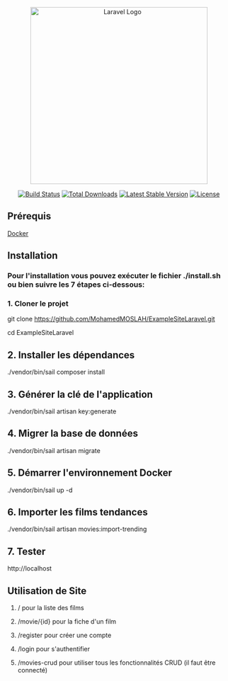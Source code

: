 <p align="center"><a href="https://laravel.com" target="_blank"><img src="https://raw.githubusercontent.com/laravel/art/master/logo-lockup/5%20SVG/2%20CMYK/1%20Full%20Color/laravel-logolockup-cmyk-red.svg" width="400" alt="Laravel Logo"></a></p>

<p align="center">
<a href="https://github.com/laravel/framework/actions"><img src="https://github.com/laravel/framework/workflows/tests/badge.svg" alt="Build Status"></a>
<a href="https://packagist.org/packages/laravel/framework"><img src="https://img.shields.io/packagist/dt/laravel/framework" alt="Total Downloads"></a>
<a href="https://packagist.org/packages/laravel/framework"><img src="https://img.shields.io/packagist/v/laravel/framework" alt="Latest Stable Version"></a>
<a href="https://packagist.org/packages/laravel/framework"><img src="https://img.shields.io/packagist/l/laravel/framework" alt="License"></a>
</p>

## Prérequis

[Docker](https://www.docker.com/get-started)

## Installation

### Pour l'installation vous pouvez exécuter le fichier ./install.sh ou bien suivre les 7 étapes ci-dessous:

### 1. Cloner le projet

git clone https://github.com/MohamedMOSLAH/ExampleSiteLaravel.git

cd ExampleSiteLaravel

## 2. Installer les dépendances

./vendor/bin/sail composer install

## 3. Générer la clé de l'application

./vendor/bin/sail artisan key:generate

## 4. Migrer la base de données

./vendor/bin/sail artisan migrate

## 5. Démarrer l'environnement Docker

./vendor/bin/sail up -d

## 6. Importer les films tendances

./vendor/bin/sail artisan movies:import-trending

## 7. Tester

http://localhost

## Utilisation de Site

1.  / pour la liste des films

2.  /movie/{id} pour la fiche d'un film

3.  /register pour créer une compte

4.  /login pour s'authentifier

5.  /movies-crud pour utiliser tous les fonctionnalités CRUD (il faut être connecté)
